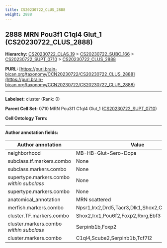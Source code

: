 ```yaml
---
title: CS20230722_CLUS_2888
weight: 2888
---
```

## 2888 MRN Pou3f1 C1ql4 Glut_1 (CS20230722_CLUS_2888)
<b>Hierarchy: </b>
[CS20230722_CLAS_19](../CS20230722_CLAS_19) >
[CS20230722_SUBC_166](../CS20230722_SUBC_166) >
[CS20230722_SUPT_0710](../CS20230722_SUPT_0710) >
[CS20230722_CLUS_2888](../CS20230722_CLUS_2888)

**PURL:** [https://purl.brain-bican.org/taxonomy/CCN20230722/CS20230722_CLUS_2888](https://purl.brain-bican.org/taxonomy/CCN20230722/CS20230722_CLUS_2888)

---


**Labelset:** cluster (Rank: 0)

**Parent Cell Set:** 0710 MRN Pou3f1 C1ql4 Glut_1 ([CS20230722_SUPT_0710](../CS20230722_SUPT_0710))



**Cell Ontology Term:** 

[MARKER GENES.]: #


---

[TRANSFERRED ANNOTATIONS.]: #


[AUTHOR ANNOTATION FIELDS.]: #


**Author annotation fields:**

| Author annotation | Value |
|-------------------|-------|
|neighborhood|MB-HB-Glut-Sero-Dopa|
|subclass.tf.markers.combo|None|
|subclass.markers.combo|None|
|supertype.markers.combo _within subclass_|None|
|supertype.markers.combo|None|
|anatomical_annotation|MRN scattered|
|merfish.markers.combo|Npsr1,Irx2,Drd5,Tacr3,Dlk1,Shox2,C230014O12Rik|
|cluster.TF.markers.combo|Shox2,Irx1,Pou6f2,Foxp2,Rxrg,Ebf3|
|cluster.markers.combo _within subclass_|Serpinb1b,Foxp2|
|cluster.markers.combo|C1ql4,Scube2,Serpinb1b,Tcf7l2|
